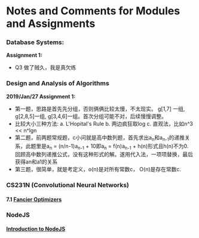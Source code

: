 # Notes and Comments for Modules and Assignments

### Database Systems: 
**Assignment 1:** 
- Q3 做了贼久，我是真欠练

### Design and Analysis of Algorithms
**2019/Jan/27 Assignment 1:**
- 第一题，思路是首先先分组，否则俩俩比较太慢，不太现实。 g[1,7] 一组, g[2,8,5]一组, g[3,4,6]一组。首次分组可能不对，后续慢慢调整。
- 比较大小三种方法: a. L'Hopital's Rule b. 两边疯狂取log c. 直观法，比如n^3 << n^lgn
- 第二题，前两题常规题，c小问就是高中数列题，首先求出a<sub>n</sub>和a<sub>n-1</sub>的递推关系，此题里是a<sub>n</sub> = (n/n-1)a<sub>n-1</sub> + 10即a<sub>n</sub> = f(n)a<sub>n-1</sub> + h(n)形式且h(n)不为0. 回顾高中数列递推公式，没有这种形式的解。遂用代入法，一项项替换，最后获得an和a1的关系
- 第三题，很简单，就是考定义，o(n)是对所有常数c， O(n)是存在常数c.

### CS231N (Convolutional Neural Networks)
#### 7.1 [Fancier Optimizers](https://github.com/dabaitudiu/cs_notes/tree/master/CS231N) 

### NodeJS
#### [Introduction to NodeJS](https://github.com/dabaitudiu/cs_notes/tree/master/NodeJS) 


